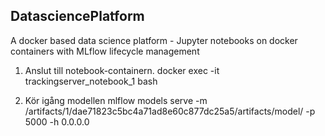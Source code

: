 ## DatasciencePlatform
A docker based data science platform - Jupyter notebooks on docker containers with MLflow lifecycle management

1) Anslut till notebook-containern.
docker exec -it trackingserver_notebook_1 bash

2) Kör igång modellen
mlflow models serve -m /artifacts/1/dae71823c5bc4a71ad8e60c877dc25a5/artifacts/model/ -p 5000 -h 0.0.0.0

